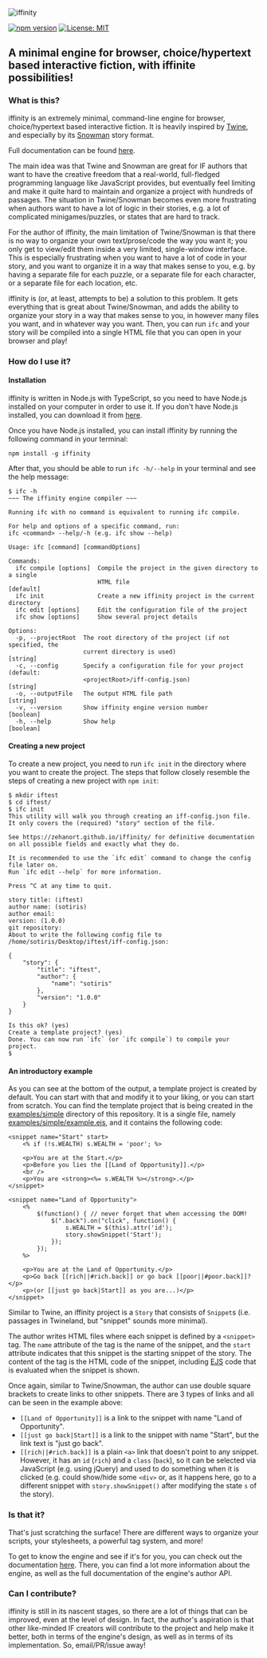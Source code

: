 <picture>
  <source srcset="https://raw.githubusercontent.com/zehanort/iffinity/main/logos/PNGs/black-perimeter-filled-box-logo.png" media="(prefers-color-scheme: light)">
  <img src="https://raw.githubusercontent.com/zehanort/iffinity/main/logos/PNGs/white-perimeter-filled-box-logo.png" alt="iffinity">
</picture>

[![npm version](https://badge.fury.io/js/iffinity.svg)](https://badge.fury.io/js/iffinity)
[![License: MIT](https://img.shields.io/badge/License-MIT-yellow.svg)](https://opensource.org/licenses/MIT)

## A minimal engine for browser, choice/hypertext based interactive fiction, with iffinite possibilities!

### What is this?

iffinity is an extremely minimal, command-line engine for browser, choice/hypertext based interactive fiction. It is heavily inspired by [Twine](https://twinery.org/), and especially by its [Snowman](https://videlais.github.io/snowman/#/) story format.

Full documentation can be found [here](https://zehanort.github.io/iffinity/).

The main idea was that Twine and Snowman are great for IF authors that want to have the creative freedom that a real-world, full-fledged programming language like JavaScript provides, but eventually feel limiting and make it quite hard to maintain and organize a project with hundreds of passages. The situation in Twine/Snowman becomes even more frustrating when authors want to have a lot of logic in their stories, e.g. a lot of complicated minigames/puzzles, or states that are hard to track.

For the author of iffinity, the main limitation of Twine/Snowman is that there is no way to organize your own text/prose/code the way you want it; you only get to view/edit them inside a very limited, single-window interface. This is especially frustrating when you want to have a lot of code in your story, and you want to organize it in a way that makes sense to you, e.g. by having a separate file for each puzzle, or a separate file for each character, or a separate file for each location, etc.

iffinity is (or, at least, attempts to be) a solution to this problem. It gets everything that is great about Twine/Snowman, and adds the ability to organize your story in a way that makes sense to you, in however many files you want, and in whatever way you want. Then, you can run `ifc` and your story will be compiled into a single HTML file that you can open in your browser and play!

### How do I use it?

#### Installation

iffinity is written in Node.js with TypeScript, so you need to have Node.js installed on your computer in order to use it. If you don't have Node.js installed, you can download it from [here](https://nodejs.org/en/download/).

Once you have Node.js installed, you can install iffinity by running the following command in your terminal:

```
npm install -g iffinity
```

After that, you should be able to run `ifc -h/--help` in your terminal and see the help message:

```
$ ifc -h
~~~ The iffinity engine compiler ~~~

Running ifc with no command is equivalent to running ifc compile.

For help and options of a specific command, run:
ifc <command> --help/-h (e.g. ifc show --help)

Usage: ifc [command] [commandOptions]

Commands:
  ifc compile [options]  Compile the project in the given directory to a single
                         HTML file                                     [default]
  ifc init               Create a new iffinity project in the current directory
  ifc edit [options]     Edit the configuration file of the project
  ifc show [options]     Show several project details

Options:
  -p, --projectRoot  The root directory of the project (if not specified, the
                     current directory is used)                         [string]
  -c, --config       Specify a configuration file for your project (default:
                     <projectRoot>/iff-config.json)                     [string]
  -o, --outputFile   The output HTML file path                          [string]
  -v, --version      Show iffinity engine version number               [boolean]
  -h, --help         Show help                                         [boolean]
```

#### Creating a new project

To create a new project, you need to run `ifc init` in the directory where you want to create the project. The steps that follow closely resemble the steps of creating a new project with `npm init`:

```
$ mkdir iftest
$ cd iftest/
$ ifc init
This utility will walk you through creating an iff-config.json file.
It only covers the (required) "story" section of the file.

See https://zehanort.github.io/iffinity/ for definitive documentation
on all possible fields and exactly what they do.

It is recommended to use the `ifc edit` command to change the config file later on.
Run `ifc edit --help` for more information.

Press ^C at any time to quit.

story title: (iftest)
author name: (sotiris)
author email:
version: (1.0.0)
git repository:
About to write the following config file to /home/sotiris/Desktop/iftest/iff-config.json:

{
    "story": {
        "title": "iftest",
        "author": {
            "name": "sotiris"
        },
        "version": "1.0.0"
    }
}

Is this ok? (yes)
Create a template project? (yes)
Done. You can now run `ifc` (or `ifc compile`) to compile your project.
$
```

#### An introductory example

As you can see at the bottom of the output, a template project is created by default. You can start with that and modify it to your liking, or you can start from scratch. You can find the template project that is being created in the [examples/simple](https://github.com/zehanort/iffinity/tree/main/examples/simple) directory of this repository. It is a single file, namely [examples/simple/example.ejs](examples/simple/example.ejs), and it contains the following code:

```ejs
<snippet name="Start" start>
    <% if (!s.WEALTH) s.WEALTH = 'poor'; %>

    <p>You are at the Start.</p>
    <p>Before you lies the [[Land of Opportunity]].</p>
    <br />
    <p>You are <strong><%= s.WEALTH %></strong>.</p>
</snippet>

<snippet name="Land of Opportunity">
    <%
        $(function() { // never forget that when accessing the DOM!
            $(".back").on("click", function() {
                s.WEALTH = $(this).attr('id');
                story.showSnippet('Start');
            });
        });
    %>

    <p>You are at the Land of Opportunity.</p>
    <p>Go back [[rich||#rich.back]] or go back [[poor||#poor.back]]?</p>
    <p>(or [[just go back|Start]] as you are...)</p>
</snippet>
```

Similar to Twine, an iffinity project is a `Story` that consists of `Snippet`s (i.e. passages in Twineland, but "snippet" sounds more minimal).

The author writes HTML files where each snippet is defined by a `<snippet>` tag. The `name` attribute of the tag is the name of the snippet, and the `start` attribute indicates that this snippet is the starting snippet of the story. The content of the tag is the HTML code of the snippet, including [EJS](https://ejs.co/) code that is evaluated when the snippet is shown.

Once again, similar to Twine/Snowman, the author can use double square brackets to create links to other snippets. There are 3 types of links and all can be seen in the example above:
 - `[[Land of Opportunity]]` is a link to the snippet with name "Land of Opportunity".
 - `[[just go back|Start]]` is a link to the snippet with name "Start", but the link text is "just go back".
 - `[[rich||#rich.back]]` is a plain `<a>` link that doesn't point to any snippet. However, it has an `id` (`rich`) and a `class` (`back`), so it can be selected via JavaScript (e.g. using jQuery) and used to do something when it is clicked (e.g. could show/hide some `<div>` or, as it happens here, go to a different snippet with `story.showSnippet()` after modifying the state `s` of the story).

### Is that it?

That's just scratching the surface! There are different ways to organize your scripts, your stylesheets, a powerful tag system, and more!

To get to know the engine and see if it's for you, you can check out the documentation [here](https://zehanort.github.io/iffinity/). There, you can find a lot more information about the engine, as well as the full documentation of the engine's author API.

### Can I contribute?

iffinity is still in its nascent stages, so there are a lot of things that can be improved, even at the level of design. In fact, the author's aspiration is that other like-minded IF creators will contribute to the project and help make it better, both in terms of the engine's design, as well as in terms of its implementation. So, email/PR/issue away!

